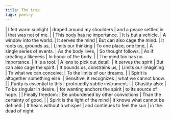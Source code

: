 ```yaml
---
title: The trap
tags: poetry
---
```


| I felt warm sunlight
| draped around my shoulders
| and a peace settled in
| that was not of me.
| 
| This body has no importance.
| It is but a vehicle.
| A window into the world.
| It serves the mind
| But can also cage the mind.
| It roots us, grounds us,
| Limits our thinking
| To one place, one time,
| A single series of events.
| As the body lives,
| So thought follows,
| As if creating a likeness
| In honor of the body.
| 
| The mind too has no importance.
| It is a tool.
| A lens to pick out detail.
| It serves the spirit
| But can also cage the spirit.
| It bounds us, constrains us,
| Limits our imagining
| To what we can conceive:
| To the limits of our dreams.
| 
| Spirit is altogether something else.
| Sensitive, it recognizes
| what we cannot know.
| 
| Purity is essential to this
| profoundly subtle instrument.
| 
| Chastity also:
| To be singular in desire,
| for wanting anchors the spirit
| to its source of hope.
| 
| Finally freedom:
| Be unburdened by other convictions
| Than the certainty of good.
| 
| Spirit is the light of the mind
| it knows what cannot be defined.
| It hears without a whisper
| and continues to feel the sun
| in the dead of night.
